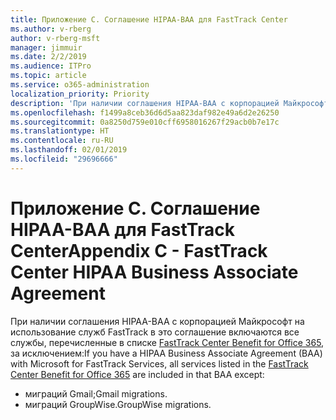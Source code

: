```yaml
---
title: Приложение C. Соглашение HIPAA-BAA для FastTrack Center
ms.author: v-rberg
author: v-rberg-msft
manager: jimmuir
ms.date: 2/2/2019
ms.audience: ITPro
ms.topic: article
ms.service: o365-administration
localization_priority: Priority
description: 'При наличии соглашения HIPAA-BAA с корпорацией Майкрософт на использование служб FastTrack в это соглашение включаются все службы, перечисленные в списке FastTrack Center Benefit for Office 365, за исключением:'
ms.openlocfilehash: f1499a8ceb36d6d5aa823daf982e49a6d2e26250
ms.sourcegitcommit: 0a8250d759e010cff6958016267f29acb0b7e17c
ms.translationtype: HT
ms.contentlocale: ru-RU
ms.lasthandoff: 02/01/2019
ms.locfileid: "29696666"
---
```

# <a name="appendix-c---fasttrack-center-hipaa-business-associate-agreement"></a><span data-ttu-id="77164-103">Приложение C. Соглашение HIPAA-BAA для FastTrack Center</span><span class="sxs-lookup"><span data-stu-id="77164-103">Appendix C - FastTrack Center HIPAA Business Associate Agreement</span></span>

<span data-ttu-id="77164-104">При наличии соглашения HIPAA-BAA с корпорацией Майкрософт на использование служб FastTrack в это соглашение включаются все службы, перечисленные в списке [FastTrack Center Benefit for Office 365](O365-fasttrack-benefit-for-office-365.md), за исключением:</span><span class="sxs-lookup"><span data-stu-id="77164-104">If you have a HIPAA Business Associate Agreement (BAA) with Microsoft for FastTrack Services, all services listed in the [FastTrack Center Benefit for Office 365](O365-fasttrack-benefit-for-office-365.md) are included in that BAA except:</span></span> 
  
- <span data-ttu-id="77164-105">миграций Gmail;</span><span class="sxs-lookup"><span data-stu-id="77164-105">Gmail migrations.</span></span>   
- <span data-ttu-id="77164-106">миграций GroupWise.</span><span class="sxs-lookup"><span data-stu-id="77164-106">GroupWise migrations.</span></span>
    

